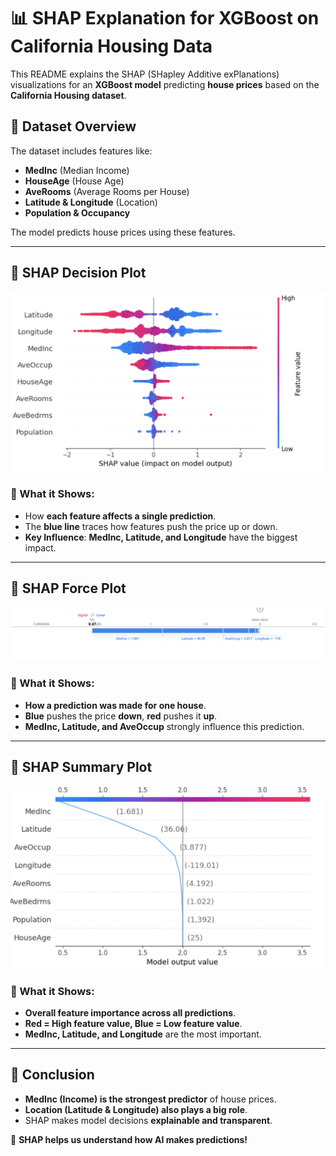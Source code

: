 # 📊 SHAP Explanation for XGBoost on California Housing Data

This README explains the SHAP (SHapley Additive exPlanations) visualizations for an **XGBoost model** predicting **house prices** based on the **California Housing dataset**.

## 🏡 Dataset Overview
The dataset includes features like:
- **MedInc** (Median Income)
- **HouseAge** (House Age)
- **AveRooms** (Average Rooms per House)
- **Latitude & Longitude** (Location)
- **Population & Occupancy**

The model predicts house prices using these features.

---

## 🔹 **SHAP Decision Plot**
![SHAP Decision Plot](./Decision%20Plot.png)

### 📌 What it Shows:
- How **each feature affects a single prediction**.
- The **blue line** traces how features push the price up or down.
- **Key Influence**: **MedInc, Latitude, and Longitude** have the biggest impact.

---

## 🔹 **SHAP Force Plot**
![SHAP Force Plot](./Force%20Plot.png)

### 📌 What it Shows:
- **How a prediction was made for one house**.
- **Blue** pushes the price **down**, **red** pushes it **up**.
- **MedInc, Latitude, and AveOccup** strongly influence this prediction.

---

## 🔹 **SHAP Summary Plot**
![SHAP Summary Plot](./Summary%20Plot.png)

### 📌 What it Shows:
- **Overall feature importance across all predictions**.
- **Red = High feature value, Blue = Low feature value**.
- **MedInc, Latitude, and Longitude** are the most important.

---

## 🎯 **Conclusion**
- **MedInc (Income) is the strongest predictor** of house prices.
- **Location (Latitude & Longitude) also plays a big role**.
- SHAP makes model decisions **explainable and transparent**.

🚀 **SHAP helps us understand how AI makes predictions!**
